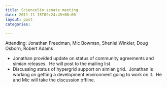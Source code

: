 ```yaml
---
title: ScienceSim senate meeting
date: 2011-11-15T09:24:45+00:00
layout: post
categories:

---
```

Attending: Jonathan Freedman, Mic Bowman, Shenlei Winkler, Doug Osborn, Robert Adams

  * Jonathan provided update on status of community agreements and simian releases.  He will post to the mailing list.
  * Discussing status of hypergrid support on simian grid.  Jonathan is working on getting a development environment going to work on it.  He and Mic will take the discussion offline.
